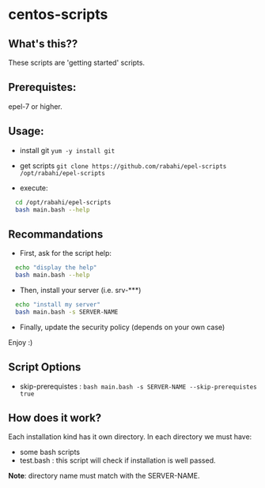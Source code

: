 centos-scripts
==============

What's this??
-------------
These scripts are 'getting started' scripts.


Prerequistes:
-------------

epel-7 or higher.

Usage:
------

- install git
`yum -y install git`

- get scripts
`git clone https://github.com/rabahi/epel-scripts /opt/rabahi/epel-scripts`

- execute:
```bash
  cd /opt/rabahi/epel-scripts
  bash main.bash --help
```

Recommandations
----------------

- First, ask for the script help:
```bash
  echo "display the help"
  bash main.bash --help
```

- Then, install your server (i.e. srv-***)
```bash  
  echo "install my server"
  bash main.bash -s SERVER-NAME
```

- Finally, update the security policy (depends on your own case)

Enjoy :)

Script Options
----------------
 * skip-prerequistes : 
`bash main.bash -s SERVER-NAME --skip-prerequistes true`


How does it work?
----------------

Each installation kind has it own directory.
In each directory we must have:
- some bash scripts
- test.bash : this script will check if installation is well passed.

**Note**: directory name must match with the SERVER-NAME. 
